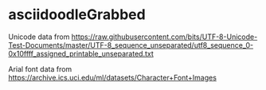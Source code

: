 # asciidoodleGrabbed

Unicode data from https://raw.githubusercontent.com/bits/UTF-8-Unicode-Test-Documents/master/UTF-8_sequence_unseparated/utf8_sequence_0-0x10ffff_assigned_printable_unseparated.txt

Arial font data from https://archive.ics.uci.edu/ml/datasets/Character+Font+Images